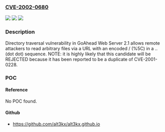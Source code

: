 ### [CVE-2002-0680](https://cve.mitre.org/cgi-bin/cvename.cgi?name=CVE-2002-0680)
![](https://img.shields.io/static/v1?label=Product&message=n%2Fa&color=blue)
![](https://img.shields.io/static/v1?label=Version&message=n%2Fa&color=blue)
![](https://img.shields.io/static/v1?label=Vulnerability&message=n%2Fa&color=brighgreen)

### Description

Directory traversal vulnerability in GoAhead Web Server 2.1 allows remote attackers to read arbitrary files via a URL with an encoded / (%5C) in a .. (dot dot) sequence.  NOTE: it is highly likely that this candidate will be REJECTED because it has been reported to be a duplicate of CVE-2001-0228.

### POC

#### Reference
No POC found.

#### Github
- https://github.com/alt3kx/alt3kx.github.io

